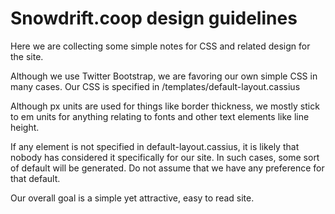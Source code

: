 Snowdrift.coop design guidelines
================================

Here we are collecting some simple notes for CSS and related design for the site.

Although we use Twitter Bootstrap, we are favoring our own simple CSS in many cases. Our CSS is specified in /templates/default-layout.cassius

Although px units are used for things like border thickness, we mostly stick to em units for anything relating to fonts and other text elements like line height.

If any element is not specified in default-layout.cassius, it is likely that nobody has considered it specifically for our site. In such cases, some sort of default will be generated. Do not assume that we have any preference for that default.

Our overall goal is a simple yet attractive, easy to read site.
